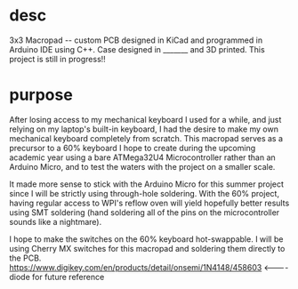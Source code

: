 # desc
3x3 Macropad -- custom PCB designed in KiCad and programmed in Arduino IDE using C++. Case designed in _______ and 3D printed. This project is still in progress!!

# purpose
After losing access to my mechanical keyboard I used for a while, and just relying on my laptop's built-in keyboard, I had the desire to make my own mechanical keyboard completely from scratch. This macropad serves as a precursor to a 60% keyboard I hope to create during the upcoming academic year using a bare ATMega32U4 Microcontroller rather than an Arduino Micro, and to test the waters with the project on a smaller scale. 

It made more sense to stick with the Arduino Micro for this summer project since I will be strictly using through-hole soldering. With the 60% project, having regular access to WPI's reflow oven will yield hopefully better results using SMT soldering (hand soldering all of the pins on the microcontroller sounds like a nightmare).

I hope to make the switches on the 60% keyboard hot-swappable. I will be using Cherry MX switches for this macropad and soldering them directly to the PCB.
https://www.digikey.com/en/products/detail/onsemi/1N4148/458603 <---- diode for future reference
